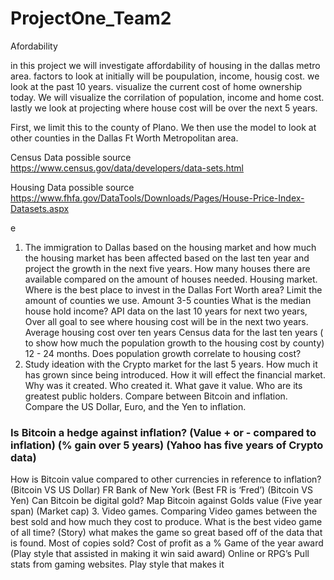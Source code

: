# ProjectOne_Team2
Afordability

in this project we will investigate affordability of housing in the dallas metro area. 
factors to look at initially will be poupulation, income, housig cost.
we look at the past 10 years. visualize the current cost of home ownership today. 
We will visualize the corrilation of population, income and home cost.
lastly we look at projecting where house cost will be over the next 5 years. 

First, we limit this to the county of Plano. We then use the model to look at other counties in the Dallas Ft Worth Metropolitan area.

Census Data possible source
https://www.census.gov/data/developers/data-sets.html

Housing Data possible source
https://www.fhfa.gov/DataTools/Downloads/Pages/House-Price-Index-Datasets.aspx

e
1. The immigration to Dallas based on the housing market and how much the housing market has been affected based on the last ten year and project the growth in the next five years. How many houses there are available compared on the amount of houses needed.
Housing market. Where is the best place to invest in the Dallas Fort Worth area?
Limit the amount of counties we use. Amount 3-5 counties
What is the median house hold income?
API data on the last 10 years for next two years,
Over all goal to see where housing cost will be in the next two years.
Average housing cost over ten years
Census data for the last ten years ( to show how much the population growth to the housing cost by county) 12 - 24 months.
Does population growth correlate to housing cost?
2. Study ideation with the Crypto market for the last 5 years. How much it has grown since being introduced. How it will effect the financial market.
Why was it created.
Who created it.
What gave it value.
Who are its greatest public holders.
Compare between Bitcoin and inflation.
Compare the US Dollar, Euro, and the Yen to inflation.
### Is Bitcoin a hedge against inflation? (Value + or - compared to inflation) (% gain over 5 years) (Yahoo has five years of Crypto data) ###
How is Bitcoin value compared to other currencies in reference to inflation?
(Bitcoin VS US Dollar) FR Bank of New York (Best FR is ‘Fred’)
(Bitcoin VS Yen)
Can Bitcoin be digital gold? Map Bitcoin against Golds value (Five year span) (Market cap)
3. Video games. Comparing Video games between the best sold and how much they cost to produce.
What is the best video game of all time? (Story) what makes the game so great based off of the data that is found.
Most of copies sold?
Cost of profit as a %
Game of the year award (Play style that assisted in making it win said award)
Online or RPG’s
Pull stats from gaming websites.
Play style that makes it
